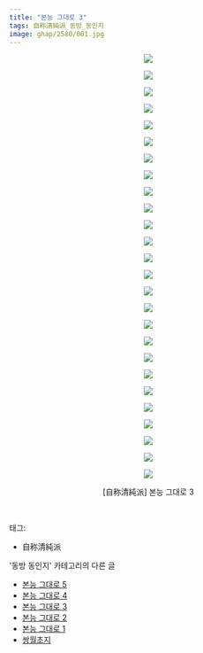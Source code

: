```yaml
---
title: "본능 그대로 3"
tags: 自称清純派 동방_동인지
image: ghap/2580/001.jpg
---
```

<div class="article">
<p style="text-align: center; clear: none; float: none;"><img src="{{ site.nasurl }}/ghap/2580/001.jpg"/></p>
<p style="text-align: center; clear: none; float: none;"><img src="{{ site.nasurl }}/ghap/2580/002.jpg"/></p>
<p style="text-align: center; clear: none; float: none;"><img src="{{ site.nasurl }}/ghap/2580/003.jpg"/></p>
<p style="text-align: center; clear: none; float: none;"><img src="{{ site.nasurl }}/ghap/2580/004.jpg"/></p>
<p style="text-align: center; clear: none; float: none;"><img src="{{ site.nasurl }}/ghap/2580/005.jpg"/></p>
<p style="text-align: center; clear: none; float: none;"><img src="{{ site.nasurl }}/ghap/2580/006.jpg"/></p>
<p style="text-align: center; clear: none; float: none;"><img src="{{ site.nasurl }}/ghap/2580/007.jpg"/></p>
<p style="text-align: center; clear: none; float: none;"><img src="{{ site.nasurl }}/ghap/2580/008.jpg"/></p>
<p style="text-align: center; clear: none; float: none;"><img src="{{ site.nasurl }}/ghap/2580/009.jpg"/></p>
<p style="text-align: center; clear: none; float: none;"><img src="{{ site.nasurl }}/ghap/2580/010.jpg"/></p>
<p style="text-align: center; clear: none; float: none;"><img src="{{ site.nasurl }}/ghap/2580/011.jpg"/></p>
<p style="text-align: center; clear: none; float: none;"><img src="{{ site.nasurl }}/ghap/2580/012.jpg"/></p>
<p style="text-align: center; clear: none; float: none;"><img src="{{ site.nasurl }}/ghap/2580/013.jpg"/></p>
<p style="text-align: center; clear: none; float: none;"><img src="{{ site.nasurl }}/ghap/2580/014.jpg"/></p>
<p style="text-align: center; clear: none; float: none;"><img src="{{ site.nasurl }}/ghap/2580/015.jpg"/></p>
<p style="text-align: center; clear: none; float: none;"><img src="{{ site.nasurl }}/ghap/2580/016.jpg"/></p>
<p style="text-align: center; clear: none; float: none;"><img src="{{ site.nasurl }}/ghap/2580/017.jpg"/></p>
<p style="text-align: center; clear: none; float: none;"><img src="{{ site.nasurl }}/ghap/2580/018.jpg"/></p>
<p style="text-align: center; clear: none; float: none;"><img src="{{ site.nasurl }}/ghap/2580/019.jpg"/></p>
<p style="text-align: center; clear: none; float: none;"><img src="{{ site.nasurl }}/ghap/2580/020.jpg"/></p>
<p style="text-align: center; clear: none; float: none;"><img src="{{ site.nasurl }}/ghap/2580/021.jpg"/></p>
<p style="text-align: center; clear: none; float: none;"><img src="{{ site.nasurl }}/ghap/2580/022.jpg"/></p>
<p style="text-align: center; clear: none; float: none;"><img src="{{ site.nasurl }}/ghap/2580/023.jpg"/></p>
<p style="text-align: center; clear: none; float: none;"><img src="{{ site.nasurl }}/ghap/2580/024.jpg"/></p>
<p style="text-align: center; clear: none; float: none;"><img src="{{ site.nasurl }}/ghap/2580/025.jpg"/></p>
<p style="text-align: center; clear: none; float: none;"><img src="{{ site.nasurl }}/ghap/2580/026.jpg"/></p>
<p style="text-align: center; clear: none; float: none;">[自称清純派] 본능 그대로 3</p>
<p><br/></p>
</div><div class="tagTrail">
<p>태그: </p>
<ul>
<li>自称清純派</li>
</ul>
</div><div class="another">
<p>'동방 동인지' 카테고리의 다른 글</p>
<ul>
<li><a href="/2016-10-14-ghap_2582">본능 그대로 5</a></li>
<li><a href="/2016-10-14-ghap_2581">본능 그대로 4</a></li>
<li><a href="/2016-10-14-ghap_2580">본능 그대로 3</a></li>
<li><a href="/2016-10-14-ghap_2579">본능 그대로 2</a></li>
<li><a href="/2016-10-14-ghap_2578">본능 그대로 1</a></li>
<li><a href="/2016-10-14-ghap_2577">쌍월초지</a></li>
</ul>
</div><div class="cb_module cb_fluid">
<div class="cb_wrt cb_profile">
</div><!-- commentList close -->
</div>